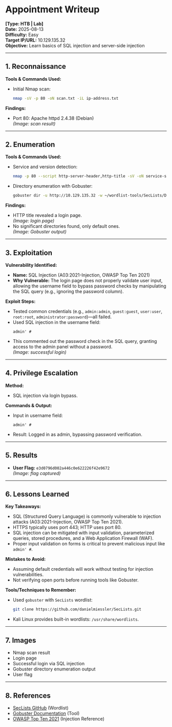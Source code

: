 # Appointment Writeup
**[Type: HTB | Lab]**  
**Date:** 2025-08-13  
**Difficulty:** Easy  
**Target IP/URL:** 10.129.135.32  
**Objective:** Learn basics of SQL injection and server-side injection  

---

## 1. Reconnaissance
**Tools & Commands Used:**
- Initial Nmap scan:
  ```bash
  nmap -sV -p 80 -oN scan.txt -iL ip-address.txt
  ```

**Findings:**
- Port 80: Apache httpd 2.4.38 (Debian)  
  *(Image: scan result)*

---

## 2. Enumeration
**Tools & Commands Used:**
- Service and version detection:
  ```bash
  nmap -p 80 --script http-server-header,http-title -sV -oN service-scan.txt -iL ip-address.txt
  ```
- Directory enumeration with Gobuster:
  ```bash
  gobuster dir -u http://10.129.135.32 -w ~/wordlist-tools/SecLists/Discovery/Web-Content/directory-list-2.3-small.txt
  ```

**Findings:**
- HTTP title revealed a login page.  
  *(Image: login page)*
- No significant directories found, only default ones.  
  *(Image: Gobuster output)*

---

## 3. Exploitation
**Vulnerability Identified:**
- **Name:** SQL Injection (A03:2021-Injection, OWASP Top Ten 2021)  
- **Why Vulnerable:** The login page does not properly validate user input, allowing the username field to bypass password checks by manipulating the SQL query (e.g., ignoring the password column).

**Exploit Steps:**
- Tested common credentials (e.g., `admin:admin`, `guest:guest`, `user:user`, `root:root`, `administrator:password`)—all failed.
- Used SQL injection in the username field:
  ```
  admin' #
  ```
- This commented out the password check in the SQL query, granting access to the admin panel without a password.  
  *(Image: successful login)*

---

## 4. Privilege Escalation
**Method:**
- SQL injection via login bypass.

**Commands & Output:**
- Input in username field:
  ```
  admin' #
  ```
- Result: Logged in as admin, bypassing password verification.

---

## 5. Results
- **User Flag:** `e3d0796d002a446c0e622226f42e9672`  
  *(Image: flag captured)*

---

## 6. Lessons Learned
**Key Takeaways:**
- SQL (Structured Query Language) is commonly vulnerable to injection attacks (A03:2021-Injection, OWASP Top Ten 2021).
- HTTPS typically uses port 443; HTTP uses port 80.
- SQL injection can be mitigated with input validation, parameterized queries, stored procedures, and a Web Application Firewall (WAF).
- Proper input validation on forms is critical to prevent malicious input like `admin' #`.

**Mistakes to Avoid:**
- Assuming default credentials will work without testing for injection vulnerabilities.
- Not verifying open ports before running tools like Gobuster.

**Tools/Techniques to Remember:**
- Used `gobuster` with `SecLists` wordlist:
  ```bash
  git clone https://github.com/danielmiessler/SecLists.git
  ```
- Kali Linux provides built-in wordlists: `/usr/share/wordlists`.

---

## 7. Images
- Nmap scan result
- Login page
- Successful login via SQL injection
- Gobuster directory enumeration output
- User flag

---

## 8. References
- [SecLists GitHub](https://github.com/danielmiessler/SecLists) (Wordlist)
- [Gobuster Documentation](https://www.kali.org/tools/gobuster) (Tool)
- [OWASP Top Ten 2021](https://owasp.org/Top10) (Injection Reference)